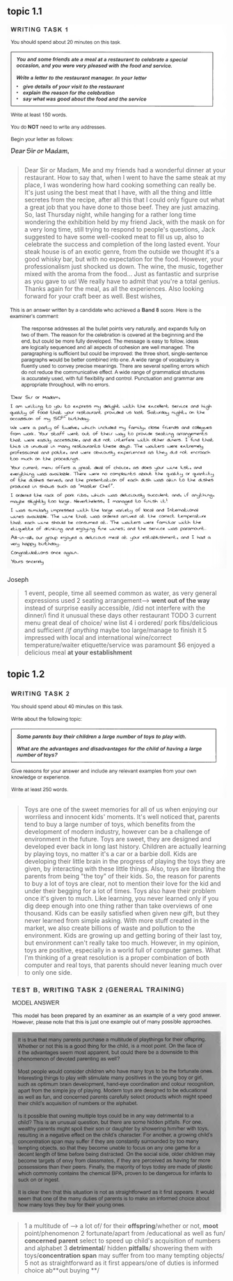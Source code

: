 ## topic 1.1
<img src="./10.1.png">

>Dear Sir or Madam,
Me and my friends had a wonderful dinner at your restaurant. How to say that, when I went to have the same steak at my place, I was wondering how hard cooking something can really be. It's just using the best meat that I have, with all the thing and little secretes from the recipe, after all this that I could only figure out what a great job that you have done to those beef. They are just amazing. So, last Thursday night, while hanging for a rather long time wondering the exhibition held by my friend Jack, with the mask on for a very long time, still trying to respond to people's questions, Jack suggested to have some well-cooked meat to fill us up, also to celebrate the success and completion of the long lasted event. 
Your steak house is of an exotic genre, from the outside we thought it's a good whisky bar, but with no expectation for the food. However, your professionalism just shocked us down. The wine, the music, together mixed with the aroma from the food... Just as fantastic and surprise as you gave to us! We really have to admit that you're a total genius.
Thanks again for the meal, as all the experiences. Also looking forward for your craft beer as well.
Best wishes,

<img src="./ans1.png">

Joseph

>$1$ event, people, time all seemed common as water, as very general expressions used
$2$ seating arrangement--> **went out of the way** instead of surprise  easily accessible, /did not interfere with the dinner/i find it unusual these days other restaurant
TODO
$3$ current menu great deal of choice/ wine list 
$4$ i ordered/ pork fibs/delicious and sufficient /*if anything* maybe too large/manage to finish it
$5$ impressed with local and international wine/correct temperature/waiter etiquette/service was paramount
$6 enjoyed a delicious meal **at your establishment**

## topic 1.2
<img src="./10.2.png">

>Toys are one of the sweet memories for all of us when enjoying our worriless and innocent kids' moments. It's well noticed that, parents tend to buy a large number of toys, which benefits from the development of modern industry, however can be a challenge of environment in the future.
Toys are sweet, they are designed and developed ever back in long last history. Children are actually learning by playing toys, no matter it's a car or a barbie doll. Kids are developing their little brain in the progress of playing the toys they are given, by interacting with these little things. Also, toys are librating the parents from being "the toy" of their kids. So, the reason for parents to buy a lot of toys are clear, not to mention their love for the kid and under their begging for a lot of times.
Toys also have their problem once it's given to much. Like learning, you never learned only if you dig deep enough into one thing rather than take overviews of one thousand. Kids can be easily satisfied when given new gift, but they never learned from simple asking. With more stuff created in the market, we also create billions of waste and pollution to the environment. Kids are growing up and getting boring of their last toy, but environment can't really take too much.
However, in my opinion, toys are positive, especially in a world full of computer games. What I'm thinking of a great resolution is a proper combination of both computer and real toys, that parents should never leaning much over to only one side. 

<img src="./ans2.png">

>$1$ a multitude of --> a lot of/ for their **offspring**/whether or not, **moot** point/phenomenon
$2$ fortunate/apart from /educational as well as fun/ **concerned** **parent** select to speed up child's acquisition of numbers and alphabet
$3$ **detrimental**/ hidden **pitfalls**/ showering them with toys/**concentration span** may suffer from too many tempting objects/
$5$ not as straightforward as it first appears/one of duties is informed choice ab**out buying **/